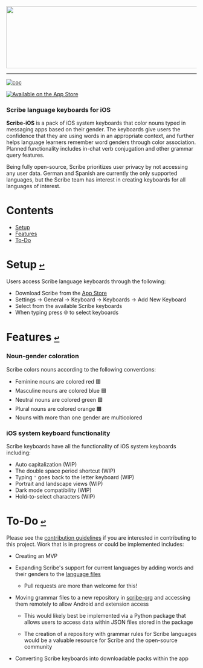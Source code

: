 <div align="center">
  <a href="https://github.com/scribe-org/Scribe-iOS"><img src="https://github.com/scribe-org/Scribe-iOS/blob/main/Resources/Scribe-iOS_logo_transparent.png" width=612 height=164></a>
</div>

---

<!--
[![license](https://img.shields.io/github/license/scribe-org/Scribe-iOS.svg)](https://github.com/scribe-org/Scribe-iOS/blob/main/LICENSE.txt)
-->

[![coc](https://img.shields.io/badge/coc-Contributor%20Covenant-ff69b4.svg)](https://github.com/scribe-org/Scribe-iOS/blob/main/.github/CODE_OF_CONDUCT.md)

[![Available on the App Store](http://cl.ly/WouG/Download_on_the_App_Store_Badge_US-UK_135x40.svg)](https://www.apple.com/app-store/)

### Scribe language keyboards for iOS

**Scribe-iOS** is a pack of iOS system keyboards that color nouns typed in messaging apps based on their gender. The keyboards give users the confidence that they are using words in an appropriate context, and further helps language learners remember word genders through color association. Planned functionality includes in-chat verb conjugation and other grammar query features.

Being fully open-source, Scribe prioritizes user privacy by not accessing any user data. German and Spanish are currently the only supported languages, but the Scribe team has interest in creating keyboards for all languages of interest.

# **Contents**<a id="contents"></a>

- [Setup](#setup)
- [Features](#features)
- [To-Do](#to-do)

# Setup [`↩`](#contents) <a id="setup"></a>

Users access Scribe language keyboards through the following:

- Download Scribe from the [App Store](https://www.apple.com/app-store/)
- Settings -> General -> Keyboard -> Keyboards -> Add New Keyboard
- Select from the available Scribe keyboards
- When typing press 🌐 to select keyboards

# Features [`↩`](#contents) <a id="features"></a>

### Noun-gender coloration

Scribe colors nouns according to the following conventions:

- Feminine nouns are colored red 🟥
- Masculine nouns are colored blue 🟦
- Neutral nouns are colored green 🟩
- Plural nouns are colored orange 🟧
- Nouns with more than one gender are multicolored

### iOS system keyboard functionality

Scribe keyboards have all the functionality of iOS system keyboards including:

- Auto capitalization (WIP)
- The double space period shortcut (WIP)
- Typing `'` goes back to the letter keyboard (WIP)
- Portrait and landscape views (WIP)
- Dark mode compatibility (WIP)
- Hold-to-select characters (WIP)

# To-Do [`↩`](#contents) <a id="to-do"></a>

Please see the [contribution guidelines](https://github.com/scribe-org/Scribe-iOS/blob/main/.github/CONTRIBUTING.md) if you are interested in contributing to this project. Work that is in progress or could be implemented includes:

- Creating an MVP

- Expanding Scribe's support for current languages by adding words and their genders to the [language files](https://github.com/scribe-org/Scribe-iOS)

  - Pull requests are more than welcome for this!

<!--

- Adding support for more languages to Scribe-iOS [(see issues)](https://github.com/scribe-org/Scribe-iOS/issues)

- Planning the potential implementation of a verb conjugation command (see issue)

  - Example 1: typing /fps chosen_infinitive could conjugate the verb to first person singular

  - Example 2: typing /pp chosen_infinitive could query the verb's past participle

- Planning the potential implementation of a plural command (see issue)

  - Example: typing /pl chosen_noun could provide the plural for the noun

- Adding iPadOS specific functionality (see issue)

- Add dark mode functionality (see issue)

-->

- Moving grammar files to a new repository in [scribe-org](https://github.com/scribe-org) and accessing them remotely to allow Android and extension access

  - This would likely best be implemented via a Python package that allows users to access data within JSON files stored in the package

  - The creation of a repository with grammar rules for Scribe languages would be a valuable resource for Scribe and the open-source community

- Converting Scribe keyboards into downloadable packs within the app
